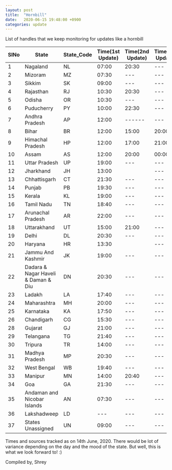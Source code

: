 ```yaml
---
layout: post
title:  "Hornbill"
date:   2020-06-15 19:48:00 +0900
categories: update
---
```


List of handles that we keep monitoring for updates like a hornbill

| SlNo | State                               | State_Code | Time(1st Update)  | Time(2nd Update) | Time(3rd Update) | Source                                            |
|------|-------------------------------------|------------|-------------------|------------------|------------------|---------------------------------------------------|
| 1    | Nagaland                            | NL         | 07:00             | 20:30            | ---              | https://twitter.com/pangnyu                       |
| 2    | Mizoram                             | MZ         | 07:30             | ---              | ---              | https://twitter.com/dipr_mizoram                  |
| 3    | Sikkim                              | SK         | 09:00             | ---              | ---              | https://twitter.com/airnews_gangtok               |
| 4    | Rajasthan                           | RJ         | 10:30             | 20:30            | ---              | https://twitter.com/ANI                           |
| 5    | Odisha                              | OR         | 10:30             | ---              | ---              | https://twitter.com/IPR_Odisha                    |
| 6    | Puducherry                          | PY         | 10:00             | 22:30            | ---              | https://twitter.com/ANI                           |
| 7    | Andhra Pradesh                      | AP         | 12:00             | ------           | ---              | https://twitter.com/ArogyaAndhra                  |
| 8    | Bihar                               | BR         | 12:00             | 15:00            | 20:00            | https://twitter.com/BiharHealthDept               |
| 9    | Himachal Pradesh                    | HP         | 12:00             | 17:00            | 21:00            | https://twitter.com/nhm_hp                        |
| 10   | Assam                               | AS         | 12:00             | 20:00            | 00:00            | https://twitter.com/himantabiswa                  |
| 11   | Uttar Pradesh                       | UP         | 19:00             | ---              | ---              | https://twitter.com/ANINewsUP                     |
| 12   | Jharkhand                           | JH         | 13:00             |                  | ---              | https://twitter.com/FOBGumla                      |
| 13   | Chhattisgarh                        | CT         | 21:30             | ---              | ---              | https://twitter.com/HealthCgGov                   |
| 14   | Punjab                              | PB         | 19:30             | ---              | ---              | https://twitter.com/ANI                           |
| 15   | Kerala                              | KL         | 19:00             | ---              | ---              | https://dashboard.kerala.gov.in/                  |
| 16   | Tamil Nadu                          | TN         | 18:40             | ---              | ---              | https://stopcorona.tn.gov.in/                     |
| 17   | Arunachal Pradesh                   | AR         | 22:00             | ---              | ---              | https://twitter.com/DirectorateofHS               |
| 18   | Uttarakhand                         | UT         | 15:00             | 21:00            | ---              | https://twitter.com/PIBDehradun                   |
| 19   | Delhi                               | DL         | 20:30             | ---              | ---              | https://twitter.com/CMODelhi                      |
| 20   | Haryana                             | HR         | 13:30             |                  | ---              | http://www.nhmharyana.gov.in/page.aspx?id=208     |
| 21   | Jammu And Kashmir                   | JK         | 19:00             | ---              | ---              | https://twitter.com/diprjk                        |
| 22   | Dadara & Nagar Haveli & Daman & Diu | DN         | 20:30             | ---              | ---              | https://twitter.com/DnhPublicity                  |
| 23   | Ladakh                              | LA         | 17:40             | ---              | ---              | https://twitter.com/DIPR_Leh                      |
| 24   | Maharashtra                         | MH         | 20:00             | ---              | ---              | https://twitter.com/Maha_MEDD                     |
| 25   | Karnataka                           | KA         | 17:50             | ---              | ---              | https://t.me/Karnataka_KoViD19_Broadcast          |
| 26   | Chandigarh                          | CG         | 15:30             | ---              | ---              | https://twitter.com/ANI                           |
| 28   | Gujarat                             | GJ         | 21:00             | ---              | ---              | https://gujcovid19.gujarat.gov.in/                |
| 29   | Telangana                           | TG         | 21:40             | ---              | ---              | https://twitter.com/TelanganaHealth               |
| 30   | Tripura                             | TR         | 14:00             | ---              | ---              | https://twitter.com/BjpBiplab                     |
| 31   | Madhya Pradesh                      | MP         | 20:30             | ---              | ---              | https://twitter.com/healthminmp                   |
| 32   | West Bengal                         | WB         | 19:40             | ---              | ---              | https://www.wbhealth.gov.in/pages/corona/bulletin |
| 33   | Manipur                             | MN         | 14:00             | 20:40            | ---              | https://twitter.com/DiprManipur                   |
| 34   | Goa                                 | GA         | 21:30             | ---              | ---              | https://twitter.com/DHS_Goa                       |
| 35   | Andaman and Nicobar Islands         | AN         | 07:30             | ---              | ---              | https://twitter.com/ChetanSanghi                  |
| 36   | Lakshadweep                         | LD         | ---               | ---              | ---              |                                                   |
| 37   | States Unassigned                   | UN         | 09:00             | ---              | ---              | https://www.mofw.in                               |


Times and sources tracked as on 14th June, 2020. There would be lot of variance depending on the day and the mood of the state. But well, this is what we look forward to! :) 

Compiled by,
Shrey